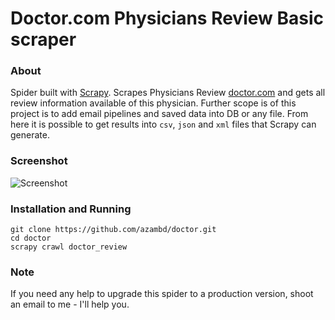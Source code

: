 Doctor.com Physicians Review Basic scraper
===========================================

### About

Spider built with [Scrapy](http://scrapy.org/). Scrapes Physicians Review [doctor.com](https://www.doctor.com/Dr-Heather-Pulaski) and gets all review information available of this physician. Further scope is of this project is to add email pipelines and saved data into DB or any file.
From here it is possible to get results into `csv`, `json` and `xml` files that Scrapy can generate.

### Screenshot
![Screenshot](http://i.imgur.com/7W6OQpug.png)


### Installation and Running
```
git clone https://github.com/azambd/doctor.git
cd doctor
scrapy crawl doctor_review
```

### Note

If you need any help to upgrade this spider to a production version, shoot an email to me - I'll help you.
